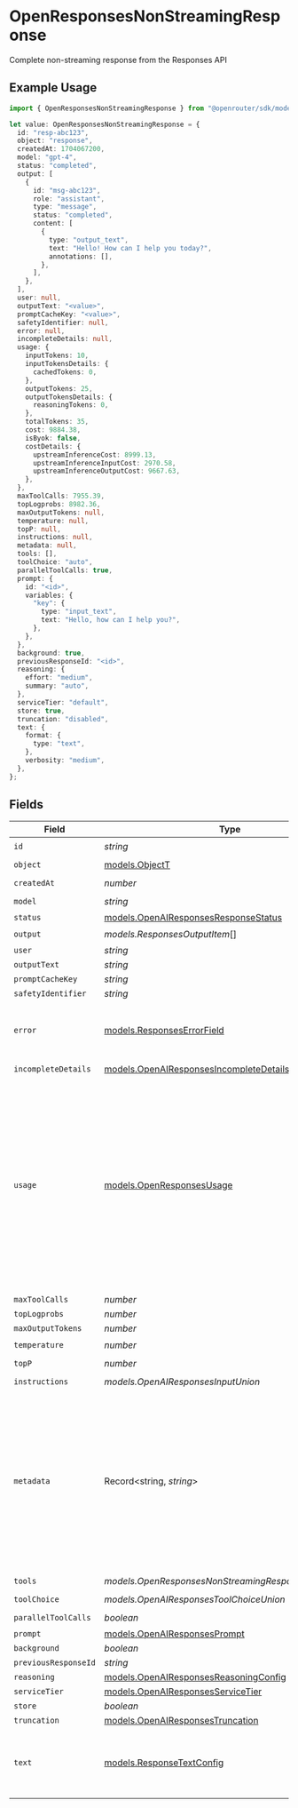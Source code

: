 # OpenResponsesNonStreamingResponse

Complete non-streaming response from the Responses API

## Example Usage

```typescript
import { OpenResponsesNonStreamingResponse } from "@openrouter/sdk/models";

let value: OpenResponsesNonStreamingResponse = {
  id: "resp-abc123",
  object: "response",
  createdAt: 1704067200,
  model: "gpt-4",
  status: "completed",
  output: [
    {
      id: "msg-abc123",
      role: "assistant",
      type: "message",
      status: "completed",
      content: [
        {
          type: "output_text",
          text: "Hello! How can I help you today?",
          annotations: [],
        },
      ],
    },
  ],
  user: null,
  outputText: "<value>",
  promptCacheKey: "<value>",
  safetyIdentifier: null,
  error: null,
  incompleteDetails: null,
  usage: {
    inputTokens: 10,
    inputTokensDetails: {
      cachedTokens: 0,
    },
    outputTokens: 25,
    outputTokensDetails: {
      reasoningTokens: 0,
    },
    totalTokens: 35,
    cost: 9884.38,
    isByok: false,
    costDetails: {
      upstreamInferenceCost: 8999.13,
      upstreamInferenceInputCost: 2970.58,
      upstreamInferenceOutputCost: 9667.63,
    },
  },
  maxToolCalls: 7955.39,
  topLogprobs: 8982.36,
  maxOutputTokens: null,
  temperature: null,
  topP: null,
  instructions: null,
  metadata: null,
  tools: [],
  toolChoice: "auto",
  parallelToolCalls: true,
  prompt: {
    id: "<id>",
    variables: {
      "key": {
        type: "input_text",
        text: "Hello, how can I help you?",
      },
    },
  },
  background: true,
  previousResponseId: "<id>",
  reasoning: {
    effort: "medium",
    summary: "auto",
  },
  serviceTier: "default",
  store: true,
  truncation: "disabled",
  text: {
    format: {
      type: "text",
    },
    verbosity: "medium",
  },
};
```

## Fields

| Field                                                                                                                                                                                                                                                                                                                       | Type                                                                                                                                                                                                                                                                                                                        | Required                                                                                                                                                                                                                                                                                                                    | Description                                                                                                                                                                                                                                                                                                                 | Example                                                                                                                                                                                                                                                                                                                     |
| --------------------------------------------------------------------------------------------------------------------------------------------------------------------------------------------------------------------------------------------------------------------------------------------------------------------------- | --------------------------------------------------------------------------------------------------------------------------------------------------------------------------------------------------------------------------------------------------------------------------------------------------------------------------- | --------------------------------------------------------------------------------------------------------------------------------------------------------------------------------------------------------------------------------------------------------------------------------------------------------------------------- | --------------------------------------------------------------------------------------------------------------------------------------------------------------------------------------------------------------------------------------------------------------------------------------------------------------------------- | --------------------------------------------------------------------------------------------------------------------------------------------------------------------------------------------------------------------------------------------------------------------------------------------------------------------------- |
| `id`                                                                                                                                                                                                                                                                                                                        | *string*                                                                                                                                                                                                                                                                                                                    | :heavy_check_mark:                                                                                                                                                                                                                                                                                                          | N/A                                                                                                                                                                                                                                                                                                                         |                                                                                                                                                                                                                                                                                                                             |
| `object`                                                                                                                                                                                                                                                                                                                    | [models.ObjectT](../models/objectt.md)                                                                                                                                                                                                                                                                                      | :heavy_check_mark:                                                                                                                                                                                                                                                                                                          | N/A                                                                                                                                                                                                                                                                                                                         |                                                                                                                                                                                                                                                                                                                             |
| `createdAt`                                                                                                                                                                                                                                                                                                                 | *number*                                                                                                                                                                                                                                                                                                                    | :heavy_check_mark:                                                                                                                                                                                                                                                                                                          | N/A                                                                                                                                                                                                                                                                                                                         |                                                                                                                                                                                                                                                                                                                             |
| `model`                                                                                                                                                                                                                                                                                                                     | *string*                                                                                                                                                                                                                                                                                                                    | :heavy_check_mark:                                                                                                                                                                                                                                                                                                          | N/A                                                                                                                                                                                                                                                                                                                         |                                                                                                                                                                                                                                                                                                                             |
| `status`                                                                                                                                                                                                                                                                                                                    | [models.OpenAIResponsesResponseStatus](../models/openairesponsesresponsestatus.md)                                                                                                                                                                                                                                          | :heavy_minus_sign:                                                                                                                                                                                                                                                                                                          | N/A                                                                                                                                                                                                                                                                                                                         |                                                                                                                                                                                                                                                                                                                             |
| `output`                                                                                                                                                                                                                                                                                                                    | *models.ResponsesOutputItem*[]                                                                                                                                                                                                                                                                                              | :heavy_check_mark:                                                                                                                                                                                                                                                                                                          | N/A                                                                                                                                                                                                                                                                                                                         |                                                                                                                                                                                                                                                                                                                             |
| `user`                                                                                                                                                                                                                                                                                                                      | *string*                                                                                                                                                                                                                                                                                                                    | :heavy_minus_sign:                                                                                                                                                                                                                                                                                                          | N/A                                                                                                                                                                                                                                                                                                                         |                                                                                                                                                                                                                                                                                                                             |
| `outputText`                                                                                                                                                                                                                                                                                                                | *string*                                                                                                                                                                                                                                                                                                                    | :heavy_minus_sign:                                                                                                                                                                                                                                                                                                          | N/A                                                                                                                                                                                                                                                                                                                         |                                                                                                                                                                                                                                                                                                                             |
| `promptCacheKey`                                                                                                                                                                                                                                                                                                            | *string*                                                                                                                                                                                                                                                                                                                    | :heavy_minus_sign:                                                                                                                                                                                                                                                                                                          | N/A                                                                                                                                                                                                                                                                                                                         |                                                                                                                                                                                                                                                                                                                             |
| `safetyIdentifier`                                                                                                                                                                                                                                                                                                          | *string*                                                                                                                                                                                                                                                                                                                    | :heavy_minus_sign:                                                                                                                                                                                                                                                                                                          | N/A                                                                                                                                                                                                                                                                                                                         |                                                                                                                                                                                                                                                                                                                             |
| `error`                                                                                                                                                                                                                                                                                                                     | [models.ResponsesErrorField](../models/responseserrorfield.md)                                                                                                                                                                                                                                                              | :heavy_check_mark:                                                                                                                                                                                                                                                                                                          | Error information returned from the API                                                                                                                                                                                                                                                                                     | {<br/>"code": "rate_limit_exceeded",<br/>"message": "Rate limit exceeded. Please try again later."<br/>}                                                                                                                                                                                                                    |
| `incompleteDetails`                                                                                                                                                                                                                                                                                                         | [models.OpenAIResponsesIncompleteDetails](../models/openairesponsesincompletedetails.md)                                                                                                                                                                                                                                    | :heavy_check_mark:                                                                                                                                                                                                                                                                                                          | N/A                                                                                                                                                                                                                                                                                                                         |                                                                                                                                                                                                                                                                                                                             |
| `usage`                                                                                                                                                                                                                                                                                                                     | [models.OpenResponsesUsage](../models/openresponsesusage.md)                                                                                                                                                                                                                                                                | :heavy_minus_sign:                                                                                                                                                                                                                                                                                                          | Token usage information for the response                                                                                                                                                                                                                                                                                    | {<br/>"input_tokens": 10,<br/>"output_tokens": 25,<br/>"total_tokens": 35,<br/>"input_tokens_details": {<br/>"cached_tokens": 0<br/>},<br/>"output_tokens_details": {<br/>"reasoning_tokens": 0<br/>},<br/>"cost": 0.0012,<br/>"cost_details": {<br/>"upstream_inference_cost": null,<br/>"upstream_inference_input_cost": 0.0008,<br/>"upstream_inference_output_cost": 0.0004<br/>}<br/>} |
| `maxToolCalls`                                                                                                                                                                                                                                                                                                              | *number*                                                                                                                                                                                                                                                                                                                    | :heavy_minus_sign:                                                                                                                                                                                                                                                                                                          | N/A                                                                                                                                                                                                                                                                                                                         |                                                                                                                                                                                                                                                                                                                             |
| `topLogprobs`                                                                                                                                                                                                                                                                                                               | *number*                                                                                                                                                                                                                                                                                                                    | :heavy_minus_sign:                                                                                                                                                                                                                                                                                                          | N/A                                                                                                                                                                                                                                                                                                                         |                                                                                                                                                                                                                                                                                                                             |
| `maxOutputTokens`                                                                                                                                                                                                                                                                                                           | *number*                                                                                                                                                                                                                                                                                                                    | :heavy_minus_sign:                                                                                                                                                                                                                                                                                                          | N/A                                                                                                                                                                                                                                                                                                                         |                                                                                                                                                                                                                                                                                                                             |
| `temperature`                                                                                                                                                                                                                                                                                                               | *number*                                                                                                                                                                                                                                                                                                                    | :heavy_check_mark:                                                                                                                                                                                                                                                                                                          | N/A                                                                                                                                                                                                                                                                                                                         |                                                                                                                                                                                                                                                                                                                             |
| `topP`                                                                                                                                                                                                                                                                                                                      | *number*                                                                                                                                                                                                                                                                                                                    | :heavy_check_mark:                                                                                                                                                                                                                                                                                                          | N/A                                                                                                                                                                                                                                                                                                                         |                                                                                                                                                                                                                                                                                                                             |
| `instructions`                                                                                                                                                                                                                                                                                                              | *models.OpenAIResponsesInputUnion*                                                                                                                                                                                                                                                                                          | :heavy_check_mark:                                                                                                                                                                                                                                                                                                          | N/A                                                                                                                                                                                                                                                                                                                         |                                                                                                                                                                                                                                                                                                                             |
| `metadata`                                                                                                                                                                                                                                                                                                                  | Record<string, *string*>                                                                                                                                                                                                                                                                                                    | :heavy_check_mark:                                                                                                                                                                                                                                                                                                          | Metadata key-value pairs for the request. Keys must be ≤64 characters and cannot contain brackets. Values must be ≤512 characters. Maximum 16 pairs allowed.                                                                                                                                                                | {<br/>"user_id": "123",<br/>"session_id": "abc-def-ghi"<br/>}                                                                                                                                                                                                                                                               |
| `tools`                                                                                                                                                                                                                                                                                                                     | *models.OpenResponsesNonStreamingResponseToolUnion*[]                                                                                                                                                                                                                                                                       | :heavy_check_mark:                                                                                                                                                                                                                                                                                                          | N/A                                                                                                                                                                                                                                                                                                                         |                                                                                                                                                                                                                                                                                                                             |
| `toolChoice`                                                                                                                                                                                                                                                                                                                | *models.OpenAIResponsesToolChoiceUnion*                                                                                                                                                                                                                                                                                     | :heavy_check_mark:                                                                                                                                                                                                                                                                                                          | N/A                                                                                                                                                                                                                                                                                                                         |                                                                                                                                                                                                                                                                                                                             |
| `parallelToolCalls`                                                                                                                                                                                                                                                                                                         | *boolean*                                                                                                                                                                                                                                                                                                                   | :heavy_check_mark:                                                                                                                                                                                                                                                                                                          | N/A                                                                                                                                                                                                                                                                                                                         |                                                                                                                                                                                                                                                                                                                             |
| `prompt`                                                                                                                                                                                                                                                                                                                    | [models.OpenAIResponsesPrompt](../models/openairesponsesprompt.md)                                                                                                                                                                                                                                                          | :heavy_minus_sign:                                                                                                                                                                                                                                                                                                          | N/A                                                                                                                                                                                                                                                                                                                         |                                                                                                                                                                                                                                                                                                                             |
| `background`                                                                                                                                                                                                                                                                                                                | *boolean*                                                                                                                                                                                                                                                                                                                   | :heavy_minus_sign:                                                                                                                                                                                                                                                                                                          | N/A                                                                                                                                                                                                                                                                                                                         |                                                                                                                                                                                                                                                                                                                             |
| `previousResponseId`                                                                                                                                                                                                                                                                                                        | *string*                                                                                                                                                                                                                                                                                                                    | :heavy_minus_sign:                                                                                                                                                                                                                                                                                                          | N/A                                                                                                                                                                                                                                                                                                                         |                                                                                                                                                                                                                                                                                                                             |
| `reasoning`                                                                                                                                                                                                                                                                                                                 | [models.OpenAIResponsesReasoningConfig](../models/openairesponsesreasoningconfig.md)                                                                                                                                                                                                                                        | :heavy_minus_sign:                                                                                                                                                                                                                                                                                                          | N/A                                                                                                                                                                                                                                                                                                                         |                                                                                                                                                                                                                                                                                                                             |
| `serviceTier`                                                                                                                                                                                                                                                                                                               | [models.OpenAIResponsesServiceTier](../models/openairesponsesservicetier.md)                                                                                                                                                                                                                                                | :heavy_minus_sign:                                                                                                                                                                                                                                                                                                          | N/A                                                                                                                                                                                                                                                                                                                         |                                                                                                                                                                                                                                                                                                                             |
| `store`                                                                                                                                                                                                                                                                                                                     | *boolean*                                                                                                                                                                                                                                                                                                                   | :heavy_minus_sign:                                                                                                                                                                                                                                                                                                          | N/A                                                                                                                                                                                                                                                                                                                         |                                                                                                                                                                                                                                                                                                                             |
| `truncation`                                                                                                                                                                                                                                                                                                                | [models.OpenAIResponsesTruncation](../models/openairesponsestruncation.md)                                                                                                                                                                                                                                                  | :heavy_minus_sign:                                                                                                                                                                                                                                                                                                          | N/A                                                                                                                                                                                                                                                                                                                         |                                                                                                                                                                                                                                                                                                                             |
| `text`                                                                                                                                                                                                                                                                                                                      | [models.ResponseTextConfig](../models/responsetextconfig.md)                                                                                                                                                                                                                                                                | :heavy_minus_sign:                                                                                                                                                                                                                                                                                                          | Text output configuration including format and verbosity                                                                                                                                                                                                                                                                    | {<br/>"format": {<br/>"type": "text"<br/>},<br/>"verbosity": "medium"<br/>}                                                                                                                                                                                                                                                 |